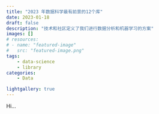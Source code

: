 ```yaml
---
title: "2023 年数据科学最有前景的12个库"
date: 2023-01-18
draft: false
description: "技术和社区定义了我们进行数据分析和机器学习的方案"
images: []
# resources:
# - name: "featured-image"
#   src: "featured-image.png"
tags: 
    - data-science
    - library
categories: 
    - Data

lightgallery: true
---
```


Hi...